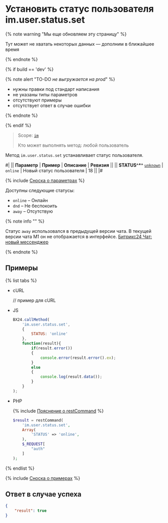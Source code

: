 # Установить статус пользователя im.user.status.set

{% note warning "Мы еще обновляем эту страницу" %}

Тут может не хватать некоторых данных — дополним в ближайшее время

{% endnote %}

{% if build == 'dev' %}

{% note alert "TO-DO _не выгружается на prod_" %}

- нужны правки под стандарт написания
- не указаны типы параметров
- отсутствуют примеры
- отсутствует ответ в случае ошибки

{% endnote %}

{% endif %}

> Scope: [`im`](../../scopes/permissions.md)
>
> Кто может выполнять метод: любой пользователь

Метод `im.user.status.set` устанавливает статус пользователя.

#|
|| **Параметр** | **Пример** | **Описание** | **Ревизия** ||
|| **STATUS^*^**
[`unknown`](../../data-types.md) | `online` | Новый статус пользователя | 18 ||
|#

{% include [Сноска о параметрах](../../../_includes/required.md) %}

Доступны следующие статусы:

- `online` – Онлайн
- `dnd` – Не беспокоить
- `away` – Отсутствую

{% note info "" %}

Статус `away` использовался в предыдущей версии чата. В текущей версии чата М1 он не отображается в интерфейсе.
[Битрикс24 Чат: новый мессенджер](https://helpdesk.bitrix24.ru/open/19071750/)

{% endnote %}

## Примеры

{% list tabs %}

- cURL

    // пример для cURL

- JS

    ```javascript
    BX24.callMethod(
        'im.user.status.set',
        {
            STATUS: 'online'
        },
        function(result){
            if(result.error())
            {
                console.error(result.error().ex);
            }
            else
            {
                console.log(result.data());
            }
        }
    );
    ```

- PHP

    {% include [Пояснение о restCommand](../_includes/rest-command.md) %}

    ```php
    $result = restCommand(
        'im.user.status.set',
        Array(
            'STATUS' => 'online',
        ),
        $_REQUEST[
            "auth"
        ]
    );
    ```

{% endlist %}

{% include [Сноска о примерах](../../../_includes/examples.md) %}

## Ответ в случае успеха

```json
{
    "result": true
}
```

